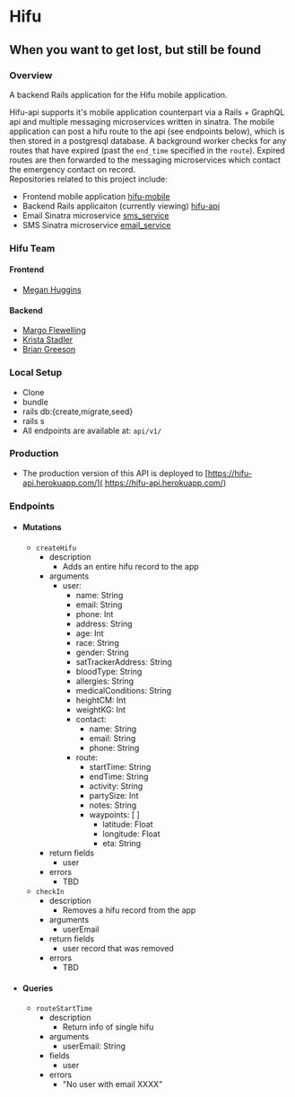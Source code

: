 # Hifu

## When you want to get lost, but still be found

### Overview

A backend Rails application for the Hifu mobile application.

Hifu-api supports it's mobile application counterpart via a Rails + GraphQL api and multiple messaging microservices written in sinatra.  The mobile application can post a hifu route to the api (see endpoints below), which is then stored in a postgresql database. A background worker checks for any routes that have expired (past the `end_time` specified in the `route`). Expired routes are then forwarded to the messaging microservices which contact the emergency contact on record.  
Repositories related to this project include:

- Frontend mobile application [hifu-mobile](https://github.com/Hifu-devs/hifu-mobile)
- Backend Rails applicaiton (currently viewing) [hifu-api](https://github.com/Hifu-devs/hifu-api)
- Email Sinatra microservice [sms_service](https://github.com/Hifu-devs/sms_service)
- SMS Sinatra microservice [email_service](https://github.com/Hifu-devs/email_service)

### Hifu Team

#### Frontend

- [Megan Huggins](https://github.com/MeganHuggins)

#### Backend

- [Margo Flewelling](https://github.com/margoflewelling)
- [Krista Stadler](https://github.com/kristastadler)
- [Brian Greeson](https://github.com/brian-greeson)

### Local Setup

- Clone
- bundle
- rails db:{create,migrate,seed}
- rails s
- All endpoints are available at: `api/v1/`

### Production

- The production version of this API is deployed to [https://hifu-api.herokuapp.com/]( https://hifu-api.herokuapp.com/)


### Endpoints

- #### Mutations
  
  - `createHifu`
    - description
      - Adds an entire hifu record to the app
    - arguments
      - user:
        - name: String
        - email: String
        - phone: Int
        - address: String
        - age: Int
        - race: String
        - gender: String
        - satTrackerAddress: String
        - bloodType: String
        - allergies: String
        - medicalConditions: String
        - heightCM: Int
        - weightKG: Int
        - contact:
          - name: String
          - email: String
          - phone: String
        - route:
          - startTime: String
          - endTime: String
          - activity: String
          - partySize: Int
          - notes: String
          - waypoints: [ ]
            - latitude: Float
            - longitude: Float
            - eta: String
    - return fields
      - user
    - errors
      - TBD
  - `checkIn`
    - description
      - Removes a hifu record from the app
    - arguments
      - userEmail
    - return fields
      - user record that was removed
    - errors
      - TBD
  
- #### Queries
  
  - `routeStartTime`
    - description
      - Return info of single hifu
    - arguments
      - userEmail: String
    - fields
      - user
    - errors
      - "No user with email XXXX"
